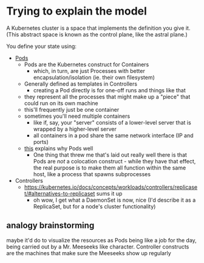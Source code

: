# Trying to explain the model

A Kubernetes cluster is a space that implements the definition you give it. (This abstract space is known as the control plane, like the astral plane.)

You define your state using:

- [Pods](https://kubernetes.io/docs/concepts/workloads/pods/pod-overview/)
  - Pods are the Kubernetes construct for Containers
    - which, in turn, are just Processes with better encapsulation/isolation (ie. their own filesystem)
  - Generally defined as templates in Controllers
    - creating a Pod directly is for one-off runs and things like that
  - they represent all the processes that might make up a "piece" that could run on its own machine
  - this'll frequently just be one container
  - sometimes you'll need multiple containers
    - like if, say, your "server" consists of a lower-level server that is wrapped by a higher-level server
    - all containers in a pod share the same network interface (IP and ports)
  - [this](https://kubernetes.io/docs/concepts/workloads/pods/pod/#alternatives-considered) explains why Pods well
    - One thing that threw me that's laid out really well there is that Pods are *not* a colocation construct - while they have that effect, the real purpose is to make them all function within the same host, like a process that spawns subprocesses
- Controllers
  - https://kubernetes.io/docs/concepts/workloads/controllers/replicaset/#alternatives-to-replicaset sums it up
    - oh wow, I get what a DaemonSet is now, nice (I'd describe it as a ReplicaSet, but for a node's cluster functionality)

## analogy brainstorming

maybe it'd do to visualize the resources as Pods being like a job for the day, being carried out by a Mr. Meeseeks like character. Controller constructs are the machines that make sure the Meeseeks show up regularly